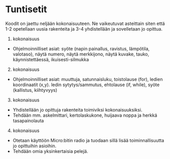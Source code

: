 # Tuntisetit

Koodit on jaettu neljään kokonaisuuteen. Ne vaikeutuvat asteittain siten että 1-2 opetellaan uusia rakenteita ja 3-4 yhdistellään ja sovelletaan jo opittua.

1. kokonaisuus

* Ohjelmoinnilliset asiat: syöte (napin painallus, ravistus, lämpötila, valotaso), näytä numero, näytä merkkijono, näytä kuvake, tauko, käynnistettäessä, ikuisesti-silmukka
  
2. kokonaisuus

* Ohjelmoinnilliset asiat: muuttuja, satunnaisluku, toistolause (for), ledien koordinaatit (x,y). ledin sytytys/sammutus, ehtolause (if, while), syöte (kallistus, kiihtyvyys)

3. kokonaisuus

* Yhdistellään jo opittuja rakenteita toimiviksi kokonaisuuksiksi.
* Tehdään mm. askelmittari, kertolaskukone, huijaava noppa ja herkkä tasapainolauta

4. kokonaisuus

* Otetaan käyttöön Micro:bitin radio ja tuodaan sillä lisää toiminnallisuutta jo opittuihin asioihin.
* Tehdään omia yksinkertaisia pelejä.
